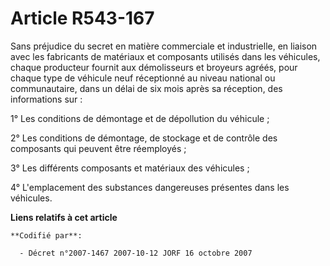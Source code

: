 # Article R543-167

Sans préjudice du secret en matière commerciale et industrielle, en liaison avec les fabricants de matériaux et composants
utilisés dans les véhicules, chaque producteur fournit aux démolisseurs et broyeurs agréés, pour chaque type de véhicule neuf
réceptionné au niveau national ou communautaire, dans un délai de six mois après sa réception, des informations sur :

1° Les conditions de démontage et de dépollution du véhicule ;

2° Les conditions de démontage, de stockage et de contrôle des composants qui peuvent être réemployés ;

3° Les différents composants et matériaux des véhicules ;

4° L'emplacement des substances dangereuses présentes dans les véhicules.

**Liens relatifs à cet article**

	**Codifié par**:

	  - Décret n°2007-1467 2007-10-12 JORF 16 octobre 2007
